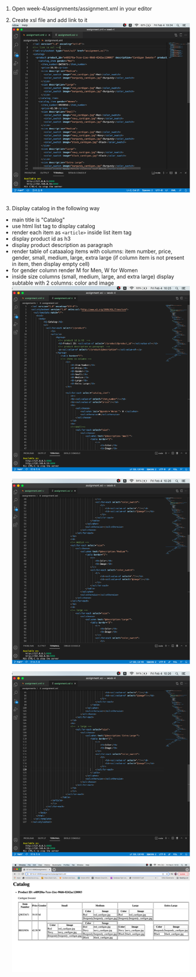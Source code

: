 
1. Open week-4/assignments/assignment.xml in your editor

2. Create xsl file and add link to it
![image info](assets/1.png)<br/><br/>
3. Display catalog in the following way
- main title is "Catalog"
- use html list tag to display catalog
- render each item as `<article>` inside list item tag
- display product id as h3
- display product description as paragraph
- render table of cataaalog items with columns: item number, price, gender, small, medium, large, extra large (if column item is not present in item, then display empty cell)
- for gender column render M for Men, W for Women
- inside size columns (small, medium, large, and extra large) display subtable with 2 columns: color and image
![image info](assets/2.png)<br/><br/>
![image info](assets/3.png)<br/><br/>
![image info](assets/4.png)<br/><br/>
![image info](output.png)<br/><br/>

